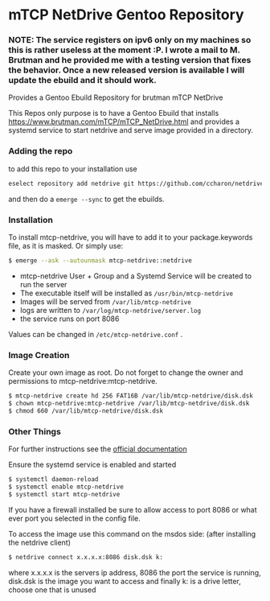 # mTCP NetDrive Gentoo Repository

### NOTE: The service registers on ipv6 only on my machines so this is rather useless at the moment :P. I wrote a mail to M. Brutman and he provided me with a testing version that fixes the behavior. Once a new released version is available I will update the ebuild and it should work.

Provides a Gentoo Ebuild Repository for brutman mTCP NetDrive

This Repos only purpose is to have a Gentoo Ebuild that installs https://www.brutman.com/mTCP/mTCP_NetDrive.html and provides a systemd service to start netdrive and serve image provided in a directory. 


### Adding the repo

to add this repo to your installation use

```bash
eselect repository add netdrive git https://github.com/ccharon/netdrive.git
```

and then do a `emerge --sync` to get the ebuilds.

### Installation

To install mtcp-netdrive, you will have to add it to your package.keywords file, as it is masked. Or simply use:
```bash
$ emerge --ask --autounmask mtcp-netdrive::netdrive
```
 
- mtcp-netdrive User + Group and a Systemd Service will be created to run the server
- The executable itself will be installed as ```/usr/bin/mtcp-netdrive```
- Images will be served from ```/var/lib/mtcp-netdrive```
- logs are written to ```/var/log/mtcp-netdrive/server.log```
- the service runs on port 8086

Values can be changed in ```/etc/mtcp-netdrive.conf``` .

### Image Creation

Create your own image as root. Do not forget to change the owner and permissions to mtcp-netdrive:mtcp-netdrive.
```bash
$ mtcp-netdrive create hd 256 FAT16B /var/lib/mtcp-netdrive/disk.dsk
$ chown mtcp-netdrive:mtcp-netdrive /var/lib/mtcp-netdrive/disk.dsk
$ chmod 660 /var/lib/mtcp-netdrive/disk.dsk
```

### Other Things

For further instructions see the [official documentation](http://www.brutman.com/mTCP/Netdrive_documentation)

Ensure the systemd service is enabled and started
```bash
$ systemctl daemon-reload
$ systemctl enable mtcp-netdrive
$ systemctl start mtcp-netdrive
```

If you have a firewall installed be sure to allow access to port 8086 or what ever port you selected in the config file.

To access the image use this command on the msdos side: (after installing the netdrive client)
```bash
$ netdrive connect x.x.x.x:8086 disk.dsk k:
```
where x.x.x.x is the servers ip address, 8086 the port the service is running, disk.dsk is the image you want to access and finally k: is a drive letter, choose one that is unused
